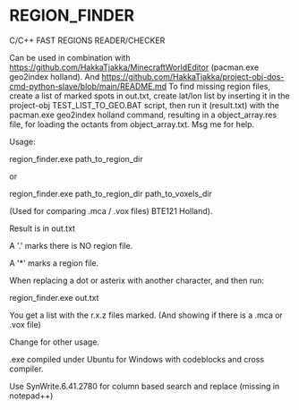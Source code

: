 # REGION_FINDER

C/C++ FAST REGIONS READER/CHECKER

Can be used in combination with https://github.com/HakkaTjakka/MinecraftWorldEditor (pacman.exe geo2index holland).
And https://github.com/HakkaTjakka/project-obj-dos-cmd-python-slave/blob/main/README.md
To find missing region files, create a list of marked spots in out.txt, create lat/lon list by inserting it in the project-obj TEST_LIST_TO_GEO.BAT script, then run it (result.txt) with the pacman.exe geo2index holland command, resulting in a object_array.res file, for loading the octants from object_array.txt. Msg me for help.


Usage:

region_finder.exe path_to_region_dir

or

region_finder.exe path_to_region_dir path_to_voxels_dir

(Used for comparing .mca / .vox files) BTE121 Holland).

Result is in out.txt

A '.' marks there is NO region file.

A '*' marks a region file.

When replacing a dot or asterix with another character, and then run:
 
region_finder.exe out.txt

You get a list with the r.x.z files marked. (And showing if there is a .mca or .vox file)
 
Change for other usage.

.exe compiled under Ubuntu for Windows with codeblocks and cross compiler.

Use SynWrite.6.41.2780 for column based search and replace (missing in notepad++)
